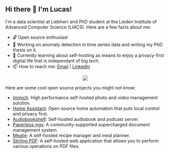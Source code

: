 ## Hi there 👋 I'm Lucas!

I'm a data scientist at Liebherr and PhD student at the Leiden Institute of Advanced Computer Science (LIACS). Here are a few facts about me:
- 🔓 Open source enthusiast
- 🔭 Working on anomaly detection in time series data and writing my PhD thesis on it.
- 🌱 Currently learning about self-hosting as means to enjoy a privacy-first digital life that is independant of big tech.
- 📫 How to reach me: [Email](mailto:l.ferreira.correia@liacs.leidenuniv.nl) | [LinkedIn](https://www.linkedin.com/in/lcs-crr/)

<p align="center">
  <a href="https://skillicons.dev">
    <img src="https://skillicons.dev/icons?i=py,tensorflow,pytorch,sklearn,matlab,rust,anaconda,git,github,latex,linux,ubuntu,windows,md" />
  </a>
</p>

Here are some cool open source projects you might not know:
- [Immich](https://github.com/immich-app/immich): High performance self-hosted photo and video management solution.
- [Home Assistant](https://github.com/home-assistant/core): Open source home automation that puts local control and privacy first. 
- [Audiobookshelf](https://github.com/advplyr/audiobookshelf): Self-hosted audiobook and podcast server.
- [Paperless-ngx](https://github.com/paperless-ngx/paperless-ngx): A community-supported supercharged document management system.
- [Mealie](https://github.com/mealie-recipes/mealie): A self-hosted recipe manager and meal planner.
- [Stirling PDF](https://github.com/Stirling-Tools/Stirling-PDF): A self-hosted web application that allows you to perform various operations on PDF files.